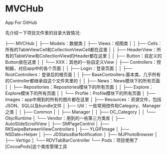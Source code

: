 # MVCHub
App For GitHub

先介绍一下项目文件里的目录大致情况:

├── MVCHub
│   ├── Models：数据类
│   ├── Views：视图类
│   │   ├── Cells：所有的TableViewCell和CollectionViewCell都在这里
│   │   ├── HeaderView：所有的TableView和CollectionView的Header都在这里
│   │   ├── Button：自定义的Button放在这里
│   │   └── XXX：其他的一些自定义View
│   ├── Controllers：控制器，对应app中的各个页面
│   │   ├── Login：登录页面
│   │   ├── RootControllers：登录后的根页面
│   │   ├── BaseControllers:基本类，几乎所有的Controller都继承自这个文件夹里的
│   │   ├── News：News模块下的所有页面
│   │   ├── Repositories：Repositories模块下的所有页面
│   │   ├── Explore：Explore模块下的所有页面
│   │   └── Profile：Profile模块下的所有页面
│   ├── Images：app中用到的所有的图片都在这里
│   ├── Resources：资源文件，包括JSON、SQL以及bundle文件
│   ├── Util：一些常用控件和Category、Manager之类
│   │   ├── Common
│   │   ├── Manager
│   │   ├── OC_Category
│   │   └── ObjcRuntime
│   └── Vendor：用到的一些第三方类库
│       ├── AutoSlideScrollView
│       ├── SMPageControl
│       ├── RKSwipeBetweenViewControllers
│       ├── YLGIFImage
│       ├── NSDate+Helper
│       ├── JDStatusBarNotification
│       ├── MJPhotoBrowser
│       ├── Vertigo
│       └── RDVTabBarController
└── Pods：项目使用了[CocoaPods]这个类库管理工具

